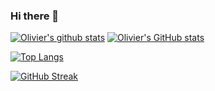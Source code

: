 ### Hi there 👋

[![Olivier's github stats](https://github-readme-stats.vercel.app/api?username=olivier-kango)](https://github.com/olivier-kango/github-readme-stats)
[![Olivier's GitHub stats](https://github-readme-stats.vercel.app/api?username=Olivier-Kango)](https://github.com/Olivier-Kango/github-readme-stats)

[![Top Langs](https://github-readme-stats.vercel.app/api/top-langs/?username=olivier-kango)](https://github.com/olivier-kango/github-readme-stats) 

[![GitHub Streak](https://github-readme-streak-stats.herokuapp.com/?user=olivier-kango)](https://git.io/streak-stats)

<!--
**olivier-kango/olivier-kango** is a ✨ _special_ ✨ repository because its `README.md` (this file) appears on your GitHub profile.

Here are some ideas to get you started:

- 🔭 I’m currently working on ...
- 🌱 I’m currently learning ...
- 👯 I’m looking to collaborate on ...
- 🤔 I’m looking for help with ...
- 💬 Ask me about ...
- 📫 How to reach me: ...
- 😄 Pronouns: ...
- ⚡ Fun fact: ...
-->
